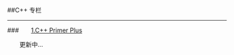 ##C++ 专栏

---

###&emsp;&emsp;[1.C++ Primer Plus](https://shenjun4cplusplus.github.io/cplusplushtml/.)


&emsp;&emsp;更新中...